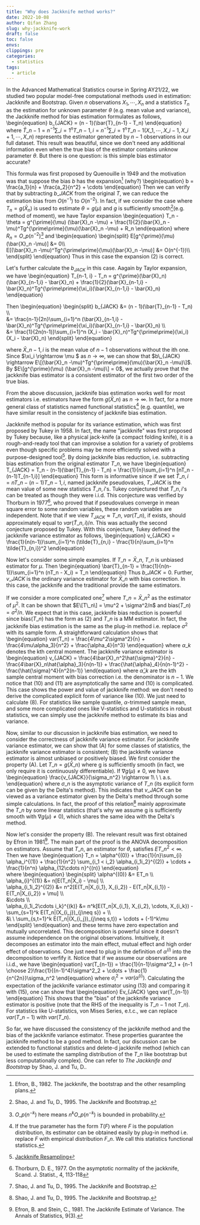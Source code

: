 ```yaml
---
title: "Why does Jackknife method works?"
date: 2022-10-08
author: Qifan Zhang
slug: why-jackknife-work
draft: false
toc: false
envs: 
clippings: pre
categories:
  - statistics
tags:
  - article
---
```


In the Advanced Mathematical Statistics course in Spring AY21/22, we studied two popular model-free computational methods used in estimation: Jackknife and Bootstrap. Given $n$ observations $X_1,\cdots, X_n$ and a statistics $T_n$ as the estimation for unknown parameter $\theta$ (e.g. mean value and variance), the Jackknife method for bias estimation formulates as follows,
\begin{equation}
b_{JACK} = (n - 1)(\bar{T}_{n-1} - T_n) 
\end{equation}
where $\bar{T}\_{n-1} = n^{-1}\sum\_{i=1}^n T\_{n-1,i} = n^{-1}\sum\_{i=1}^n T\_{n-1}(X\_1,\cdots,X\_{i-1},X\_{i+1},\cdots,X\_n)$ represents the estimator generated by $n-1$ observations in our full dataset. This result was beautiful, since we don't need any additional information even when the true bias of the estimator contains unknow parameter $\theta$. But there is one question: is this simple bias estimator accurate? 

This formula was first proposed by Quenouille in 1949 and the motivation was that suppose the bias $b$ has the expansion[^1] (why?)
\begin{equation}
b = \frac{a_1}{n} + \frac{a_2}{n^2} + \cdots
\end{equation}
Then we can verify that by subtracting $b\_{JACK}$ from the original $T$, we can reduce the estimation bias from $O(n^{-1})$ to $O(n^{-2})$. In fact, if we consider the case where $T_n=g(\bar{X}_n)$ is used to estimate $\theta=g(\mu)$ and $g$ is sufficiently smooth[^2](e.g. method of moment), we have Taylor expansion
\begin{equation}
T\_n - \theta = g^{\prime}(\mu) (\bar{X}_n -\mu) + \frac{1}{2}(\bar{X}_n -\mu)^Tg^{\prime\prime}(\mu)(\bar{X}_n -\mu) + R\_n
\end{equation} 
where $R_n=O\_{p}(n^{-2})$[^3] and
\begin{equation}
\begin{split}
E\[g^{\prime}(\mu) (\bar{X}_n -\mu)\] &= 0\\\\\
E\[(\bar{X}_n -\mu)^Tg^{\prime\prime}(\mu)(\bar{X}_n -\mu)\] &= O(n^{-1})\\\\\
\end{split}
\end{equation}
Thus in this case the expansion $(2)$ is correct. 

Let's further calculate the $b_{JACK}$ in this case. Aagain by Taylor expansion, we have 
\begin{equation}
T\_{n-1, i} - T\_n = g^{\prime}(\bar{X}\_n)(\bar{X}\_{n-1,i} - \bar{X}\_n) + \frac{1}{2}(\bar{X}\_{n-1,i} - \bar{X}\_n)^Tg^{\prime\prime}(\xi\_i)(\bar{X}_{n-1,i} - \bar{X}_n)
\end{equation}

Then 
\begin{equation}
\begin{split}
b\_{JACK} &= (n - 1)(\bar{T}\_{n-1} - T\_n) \\\\\
&= \frac{n-1}{2n}\sum\_{i=1}^n (\bar{X}\_{n-1,i} - \bar{X}\_n)^Tg^{\prime\prime}(\xi\_i)(\bar{X}_{n-1,i} - \bar{X}_n) \\\\\
&= \frac{1}{2n(n-1)}\sum\_{i=1}^n (X_i - \bar{X}\_n)^Tg^{\prime\prime}(\xi\_i)(X_i - \bar{X}_n)
\end{split}
\end{equation}

where $\bar{X}\_{n-1,i}$ is the mean value of $n-1$ observations without the ith one. Since 
$\xi\_i \rightarrow \mu $ as $n \rightarrow \infty$, we can show that $b\_{JACK} \rightarrow E\[(\bar{X}_n -\mu)^Tg^{\prime\prime}(\mu)(\bar{X}_n -\mu)\]$. By $E\[g^{\prime}(\mu) (\bar{X}_n -\mu)\] = 0$, we actually prove that the jackknife bias estimator is a consistent estimator of the first two order of the true bias. 

From the above discussion, jackknife bias estimation works well for most estimators i.e. estimators have the form $g(\bar{X}\_n)$ as $n\rightarrow \infty$. In fact, for a more general class of statistics named functional statistics[^4] (e.g. quantile), we have similar result in the consistency of jackknife bias estimation. 

Jackknife method is popular for its variance estimation, which was first proposed by Tukey in 1958. In fact, the name "jackknife" was first proposed by Tukey because, like a physical jack-knife (a compact folding knife), it is a rough-and-ready tool that can improvise a solution for a variety of problems even though specific problems may be more efficiently solved with a purpose-designed tool[^5]. By doing jackknife bias reduction, i.e. subtracting bias estimation from the original estimator $T\_n$, we have
\begin{equation}
T_{JACK} = T_n - (n-1)(\bar{T}\_{n-1} - T_n) = \frac{1}{n}\sum_{i=1}^n [nT_n - (n-1)T_{n-1,i}]
\end{equation}
This form is informative since if we set $\tilde{T}\_{n,i} = nT\_n - (n-1)T\_{n-1,i}$, named jackknife pseudovalues, $T\_{JACK}$ is the mean value of some new statistics $\tilde{T}\_{n,i}$'s. Tukey conjectured that $\tilde{T}\_{n,i}$'s can be treated as though they were i.i.d. This conjecture was verified by Thorburn in 1977[^6], who proved that if pseudovalues converge in mean square error to some random variables, these random variables are independent. Note that if we view $T_{JACK}\approx T\_n$, $var(T\_n)$, if exists, should approximately equal to $var(\tilde{T}\_{n,i})/n$. This was actually the second conjecture proposed by Tukey. With this conjecture, Tukey defined the jackknife variance estimator as follows,
\begin{equation}
    v_{JACK} = \frac{1}{n(n-1)}\sum_{i=1}^n (\tilde{T}\_{n,i} - \frac{1}{n}\sum_{i=1}^n \tilde{T}_{n,i})^2
\end{equation}

Now let's consider some simple examples. If $T\_n = \bar{X}\_n$, $T\_n$ is unbiased estimator for $\mu$. Then 
\begin{equation}
\bar{T}_{n-1} = \frac{1}{n(n-1)}\sum\_{i=1}^n (nT\_n - X\_i) = T\_n
\end{equation} 
Thus $b\_{JACK} = 0$. Further, $v\_{JACK}$ is the ordinary variance estimator for $\bar{X}\_n$ with bias correction. In this case, the jackknife and the traditional provide the same estimators. 

If we consider a more complicated one[^2] where $T\_n = \bar{X}\_n^2$ as the estimator of $\mu^2$. It can be shown that $E\[T\_n\] = \mu^2 + \sigma^2/n$ and bias$(T\_n) = \sigma^2/n$. We expect that in this case, jackknife bias reduction is powerful since bias$(T\_n)$ has the form as $(2)$ and $T\_n$ is a MM estimator. In fact, the jackknife bias estimation is the same as the plug-in method i.e. replace $\sigma^2$ with its sample form. A straightforward calculation shows that 
\begin{equation}
var(T\_n) = \frac{4\mu^2\sigma^2}{n} + \frac{4\mu\alpha_3}{n^2} + \frac{\alpha\_4}{n^3}
\end{equation}
where $\alpha\_k$ denotes the kth central moment. The jackknife variance estimator is
\begin{equation}
v_{JACK} = \frac{4\bar{X}\_n^2\hat{\sigma}^2}{n} - \frac{4\bar{X}\_n\hat{\alpha}\_3}{n(n-1)} + \frac{\hat{\alpha}\_4}{n(n-1)^2} - \frac{\hat{\sigma}^4}{n^2(n-1)}
\end{equation}
where $\hat{\alpha}\_k$ are the kth sample central moment with bias correction i.e. the denominator is $n - 1$. We notice that $(10)$ and $(11)$ are asymptotically the same and $(10)$ is complicated. This case shows the power and value of jackknife method: we don't need to derive the complicated explicit form of variance like $(10)$. We just need to calculate $(8)$. For statistics like sample quantile, $\alpha$-trimmed sample mean, and some more complicated ones like V-statistics and U-statistics in robust statistics, we can simply use the jackknife method to estimate its bias and variance. 

Now, similar to our discussion in jackknife bias estimation, we need to consider the correctness of jackknife variance estimator. For jackknife variance estimator, we can show that (A) for some classes of statistics, the jackknife variance estimator is consistent; (B) the jackknife variance estimator is almost unbiased or positively biased. We first consider the property (A). Let $T\_n = g(\bar{X}\_n)$ where g is sufficiently smooth (in fact, we only require it is continuously differentiable). If $\nabla g (\mu) \neq 0$, we have
\begin{equation}
\frac{v\_{JACK}}{\sigma\_n^2} \rightarrow 1\ \ \ a.s.
\end{equation} 
where $\sigma\_n$ is the asymptotic variance of $T\_n$ (its explicit form can be given by the Delta's method). This indicates that $v\_{JACK}$ can be viewed as a variance estimator given by the Delta's method through some simple calculations. In fact, the proof of this relation[^2] mainly approximate the $T\_n$ by some linear statistics (that's why we assume g is sufficiently smooth with $\nabla g (\mu) \neq 0$), which shares the same idea with the Delta's method. 

Now let's consider the property (B). The relevant result was first obtained by Efron in 1981[^7]. The main part of the proof is the ANOVA decomposition on estimators. Assume that $T\_n$, an estimator for $\theta$, satisfies $ET\_n^2 < \infty$. Then we have
\begin{equation}
T\_n = \alpha^{(0)} + \frac{1}{n}\sum_{i} \alpha_i^{(1)} + \frac{1}{n^2} \sum_{i\_1 < i\_2} \alpha\_{i\_1i\_2}^{(2)} + \cdots + \frac{1}{n^n} \alpha_{12\cdots n}^{(n)} 
\end{equation}  
where 
\begin{equation}
\begin{split}
\alpha^{(0)} &= ET\_n \\\\\
\alpha_{i}^{(1)} &= n\[E(T\_n|X\_i) - \mu\] \\\\\
\alpha_{i\_1i\_2}^{(2)} &= n^2\[E(T\_n|X\_{i\_1}, X\_{i\_2}) - E(T\_n|X\_{i\_1}) - E(T\_n|X\_{i\_2}) + \mu\] \\\\\
&\cdots \\\\\
\alpha_{i\_1i\_2\cdots i\_k}^{(k)} &= n^k\[E(T\_n|X\_{i\_1}, X\_{i\_2}, \cdots, X\_{i\_k}) -  \sum_{s=1}^k E(T\_n|(X\_{i\_j})\_{j\neq s}) + \\\\\
&\ \ \sum_{s,t=1}^k E(T\_n|(X\_{i\_j})\_{j\neq s,t}) + \cdots + (-1)^k\mu
\end{split}
\end{equation}
and these terms have zero expectation and mutually uncorrelated. This decomposition is powerful since it doesn't assume independence on the original observations. Intuitively, it decomposes an estimator into the main effect, mutual effect and high order effect of observations. One just need to plug in the definition of $\alpha^{(i)}$ into the decomposition to verfify it. Notice that if we assume our observations are i.i.d., we have
\begin{equation}
var(T\_{n-1}) = \frac{1}{n-1}\sigma^2\_1 + {n-1 \choose 2}\frac{1}{(n-1)^4}\sigma^2\_2 + \cdots + \frac{1}{n^{2n}}\sigma_n^2
\end{equation}
where $\sigma_i^2 = var(\alpha^{(i)})$. Calculating the expectation of the jackknife variance estimator using $(13)$ and comparing it with $(15)$, one can show that
\begin{equation}
Ev_{JACK} \geq var(T\_{n-1})
\end{equation}
This shows that the "bias" of the jackknife variance estimator is positive (note that the RHS of the inequality is $T\_{n-1}$ not $T\_{n}$). For statistics like U-statistics, von Mises Series, e.t.c., we can replace $var(T\_{n-1})$ with $var(T\_{n})$.

So far, we have discussed the consistency of the jackknife method and the bias of the jackknife variance estimator. These properties guarantee the jackknife method to be a good method. In fact, our discussion can be extended to functional statistics and delete-d jackknife method (which can be used to estimate the sampling distribution of the $T\_n$ like bootstrap but less computationally complex). One can refer to *The Jackknife and Bootstrap* by Shao, J. and Tu, D..

[^1]: Efron, B., 1982. The jackknife, the bootstrap and the other resampling plans. 
[^2]: Shao, J. and Tu, D., 1995. The Jackknife and Bootstrap.
[^3]: $O\_p(n^{-k})$ here means $n^kO\_p(n^{-k})$ is bounded in probability.
[^4]: If the true parameter has the form $T(F)$ where $F$ is the population distribution, its estimator can be obtained easily by plug-in method i.e. replace $F$ with  empirical distribution $F\_n$. We call this statistics functional statistics. 
[^5]: [Jackknife Resampling](https://en.wikipedia.org/wiki/Jackknife_resampling)
[^6]: Thorburn, D. E., 1977. On the asymptotic normality of the jackknife, Scand. J. Statist., 4, 113-118
[^7]: Efron, B. and Stein, C., 1981. The Jackknife Estimate of Variance. The Annals of Statistics, 9(3).